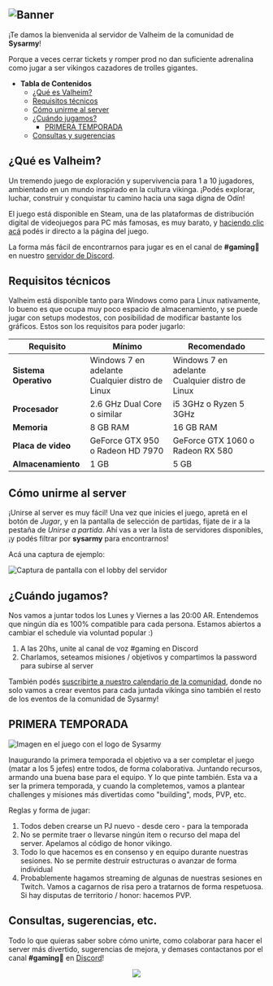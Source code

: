 ![Banner](https://user-images.githubusercontent.com/38166071/186810820-b29eaaa9-c6ae-4d92-b3a9-456b177c4a16.png)
---

¡Te damos la bienvenida al servidor de Valheim de la comunidad de **Sysarmy**!

Porque a veces cerrar tickets y romper prod no dan suficiente adrenalina como jugar a ser vikingos cazadores de trolles gigantes.

- **Tabla de Contenidos**
  - [¿Qué es Valheim?](#qué-es-valheim)
  - [Requisitos técnicos](#requisitos-técnicos)
  - [Cómo unirme al server](#cómo-unirme-al-server)
  - [¿Cuándo jugamos?](#cuándo-jugamos)
    - [PRIMERA TEMPORADA](#primera-temporada)
  - [Consultas y sugerencias](#consultas-sugerencias-etc)

## ¿Qué es Valheim?

Un tremendo juego de exploración y supervivencia para 1 a 10 jugadores, ambientado en un mundo inspirado en la cultura vikinga. ¡Podés explorar, luchar, construir y conquistar tu camino hacia una saga digna de Odín!

El juego está disponible en Steam, una de las plataformas de distribución digital de videojuegos para PC más famosas, es muy barato, y [haciendo clic acá](https://store.steampowered.com/app/892970/Valheim/) podés ir directo a la página del juego.

La forma más fácil de encontrarnos para jugar es en el canal de **#gaming👾** en nuestro [servidor de Discord](https://sysar.my/discord).

## Requisitos técnicos

Valheim está disponible tanto para Windows como para Linux nativamente, lo bueno es que ocupa muy poco espacio de almacenamiento, y se puede jugar con setups modestos, con posibilidad de modificar bastante los gráficos. Estos son los requisitos para poder jugarlo:

| Requisito             | Mínimo                                              | Recomendado                                         |
| --------------------- | --------------------------------------------------- | --------------------------------------------------- |
| **Sistema Operativo** | Windows 7 en adelante <br>Cualquier distro de Linux | Windows 7 en adelante <br>Cualquier distro de Linux |
| **Procesador**        | 2.6 GHz Dual Core o similar                         | i5 3GHz o Ryzen 5 3GHz                              |
| **Memoria**           | 8 GB RAM                                            | 16 GB RAM                                           |
| **Placa de video**    | GeForce GTX 950 o Radeon HD 7970                    | GeForce GTX 1060 o Radeon RX 580                    |
| **Almacenamiento**    | 1 GB                                                | 5 GB                                                |

## Cómo unirme al server

¡Unirse al server es muy fácil! Una vez que inicies el juego, apretá en el botón de _Jugar_, y en la pantalla de selección de partidas, fijate de ir a la pestaña de _Unirse a partida_. Ahí vas a ver la lista de servidores disponibles, ¡y podés filtrar por **sysarmy** para encontrarnos!

Acá una captura de ejemplo:

![Captura de pantalla con el lobby del servidor](https://user-images.githubusercontent.com/38166071/187077951-ecf183ae-a011-44a1-99ed-372a5b3640b9.png)

## ¿Cuándo jugamos?

Nos vamos a juntar todos los Lunes y Viernes a las 20:00 AR. Entendemos que ningún día es 100% compatible para cada persona. Estamos abiertos a cambiar el schedule via voluntad popular :)

1) A las 20hs, unite al canal de voz #gaming en Discord
2) Charlamos, seteamos misiones / objetivos y compartimos la password para subirse al server

También podés [suscribirte a nuestro calendario de la comunidad](https://calendar.google.com/calendar/u/0/r?cid=c_ntsrg10qsjmfeshhgap8ane1ss@group.calendar.google.com), donde no solo vamos a crear eventos para cada juntada vikinga sino también el resto de los eventos de la comunidad de Sysarmy!

## PRIMERA TEMPORADA

![Imagen en el juego con el logo de Sysarmy](https://user-images.githubusercontent.com/38166071/187077801-b165af85-39e4-4666-9841-86d4339e6e1d.png)

Inaugurando la primera temporada el objetivo va a ser completar el juego (matar a los 5 jefes) entre todos, de forma colaborativa. Juntando recursos, armando una buena base para el equipo. Y lo que pinte también. Esta va a ser la primera temporada, y cuando la completemos, vamos a plantear challenges y misiones más divertidas como "building", mods, PVP, etc.

Reglas y forma de jugar:

1) Todos deben crearse un PJ nuevo - desde cero - para la temporada
2) No se permite traer o llevarse ningún item o recurso del mapa del server. Apelamos al código de honor vikingo.
3) Todo lo que hacemos es en consenso y en equipo durante nuestras sesiones. No se permite destruir estructuras o avanzar de forma individual
4) Probablemente hagamos streaming de algunas de nuestras sesiones en Twitch. Vamos a cagarnos de risa pero a tratarnos de forma respetuosa. Si hay disputas de territorio / honor: hacemos PVP.

## Consultas, sugerencias, etc.

Todo lo que quieras saber sobre cómo unirte, como colaborar para hacer el server más divertido, sugerencias de mejora, y demases contactanos por el canal **#gaming👾** en [Discord](https://sysar.my/discord)!

<p align="center">
  <img src="https://media.giphy.com/media/H7NpdsDFxjeY1wAdzJ/giphy.gif" />
</p>
